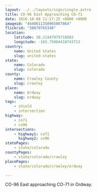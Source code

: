```yaml
---
layout: ../../layouts/sign/single.astro
title: CO-96 East Approaching CO-71
date: 2016-10-08 11:17:25 +0000 +0000
imageid: "4440611358965007864"
flickrid: "30070765340"
location:
    latitude: 38.21447979710882
    longitude: -103.75004410743713
country:
    name: United States
    slug: united-states
state:
    name: Colorado
    slug: colorado
county:
    name: Crowley County
    slug: crowley
place:
    name: Ordway
    slug: ordway
tags:
    - shield
    - intersection
highway:
    - co71
    - co96
intersections:
    - highway1: co71
      highway2: co96
statePages:
    - state/colorado
countyPages:
    - state/colorado/crowley
placePages:
    - state/colorado/crowley/ordway

---
```

CO-96 East approaching CO-71 in Ordway.